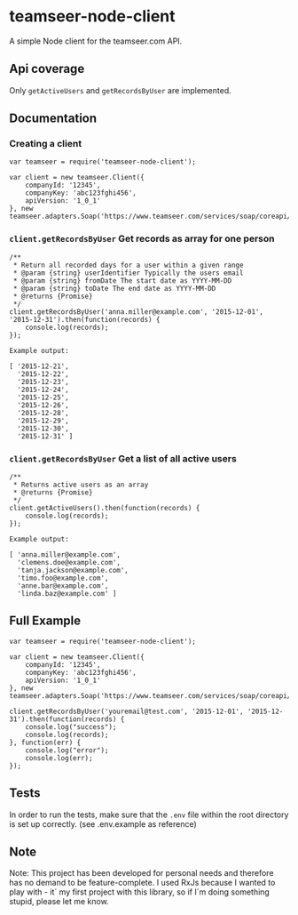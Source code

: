 # teamseer-node-client

A simple Node client for the teamseer.com API.

## Api coverage

Only `getActiveUsers` and `getRecordsByUser` are implemented.

## Documentation

### Creating a client

	var teamseer = require('teamseer-node-client');

	var client = new teamseer.Client({
		companyId: '12345',
		companyKey: 'abc123fghi456',
		apiVersion: '1_0_1'
	}, new teamseer.adapters.Soap('https://www.teamseer.com/services/soap/coreapi/1_0_1/teamseer_core_api.wsdl'));


### `client.getRecordsByUser` Get records as array for one person

	/**
	 * Return all recorded days for a user within a given range
	 * @param {string} userIdentifier Typically the users email
	 * @param {string} fromDate The start date as YYYY-MM-DD
	 * @param {string} toDate The end date as YYYY-MM-DD
	 * @returns {Promise}
	 */
	client.getRecordsByUser('anna.miller@example.com', '2015-12-01', '2015-12-31').then(function(records) {
		console.log(records);
	});

	Example output:

	[ '2015-12-21',
	  '2015-12-22',
	  '2015-12-23',
	  '2015-12-24',
	  '2015-12-25',
	  '2015-12-26',
	  '2015-12-28',
	  '2015-12-29',
	  '2015-12-30',
	  '2015-12-31' ]


### `client.getRecordsByUser` Get a list of all active users

	/**
	 * Returns active users as an array
	 * @returns {Promise}
	 */
	client.getActiveUsers().then(function(records) {
		console.log(records);
	});

	Example output:

	[ 'anna.miller@example.com',
	  'clemens.doe@example.com',
	  'tanja.jackson@example.com',
	  'timo.foo@example.com',
	  'anne.bar@example.com',
	  'linda.baz@example.com' ]

## Full Example

	var teamseer = require('teamseer-node-client');

	var client = new teamseer.Client({
		companyId: '12345',
		companyKey: 'abc123fghi456',
		apiVersion: '1_0_1'
	}, new teamseer.adapters.Soap('https://www.teamseer.com/services/soap/coreapi/1_0_1/teamseer_core_api.wsdl'));

	client.getRecordsByUser('youremail@test.com', '2015-12-01', '2015-12-31').then(function(records) {
		console.log("success");
		console.log(records);
	}, function(err) {
		console.log("error");
		console.log(err);
	});

## Tests

In order to run the tests, make sure that the `.env` file within the root directory is set up correctly. (see
.env.example as reference)

## Note

Note: This project has been developed for personal needs and therefore has no demand to be feature-complete.
I used RxJs because I wanted to play with - it´ my first project with this library, so if I´m doing something stupid,
please let me know.